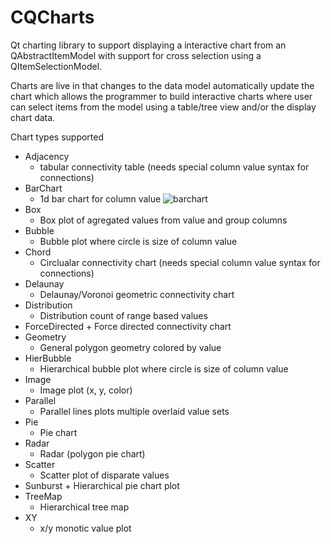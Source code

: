 # CQCharts

Qt charting library to support displaying a interactive chart from an
QAbstractItemModel with support for cross selection using a
QItemSelectionModel.

Charts are live in that changes to the data model automatically update
the chart which allows the programmer to build interactive charts
where user can select items from the model using a table/tree view and/or
the display chart data.

Chart types supported 
  + Adjacency
    + tabular connectivity table (needs special column value syntax for connections)
  + BarChart
    + 1d bar chart for column value
![barchart](barchart.png "desc")
  + Box
    + Box plot of agregated values from value and group columns
  + Bubble
    + Bubble plot where circle is size of column value
  + Chord
    + Circlualar connectivity chart (needs special column value syntax for connections)
  + Delaunay
    + Delaunay/Voronoi geometric connectivity chart
  + Distribution
    + Distribution count of range based values
  +  ForceDirected
    + Force directed connectivity chart
  + Geometry
    + General polygon geometry colored by value
  + HierBubble
    + Hierarchical bubble plot where circle is size of column value
  + Image
    + Image plot (x, y, color)
  + Parallel
    + Parallel lines plots multiple overlaid value sets
  + Pie
    + Pie chart
  + Radar
    + Radar (polygon pie chart)
  + Scatter
    + Scatter plot of disparate values
  +  Sunburst
    + Hierarchical pie chart plot
  + TreeMap
    + Hierarchical tree map
  + XY
    + x/y monotic value plot
